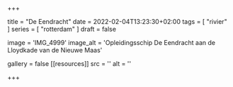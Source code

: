 +++

title = "De Eendracht"
date = 2022-02-04T13:23:30+02:00 
tags = [ "rivier" ] 
series = [ "rotterdam" ] 
draft = false

image = 'IMG_4999'
image_alt = 'Opleidingsschip De Eendracht aan de Lloydkade van de Nieuwe Maas'

gallery = false
[[resources]]
src = ''
alt = ''


+++
